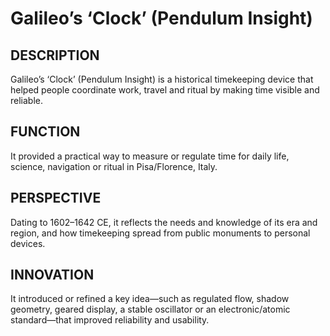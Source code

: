 # Galileo’s ‘Clock’ (Pendulum Insight)

## DESCRIPTION
Galileo’s ‘Clock’ (Pendulum Insight) is a historical timekeeping device that helped people coordinate work, travel and ritual by making time visible and reliable.

 ## FUNCTION
It provided a practical way to measure or regulate time for daily life, science, navigation or ritual in Pisa/Florence, Italy.

## PERSPECTIVE
Dating to 1602–1642 CE, it reflects the needs and knowledge of its era and region, and how timekeeping spread from public monuments to personal devices.

 ## INNOVATION
It introduced or refined a key idea—such as regulated flow, shadow geometry, geared display, a stable oscillator or an electronic/atomic standard—that improved reliability and usability.
